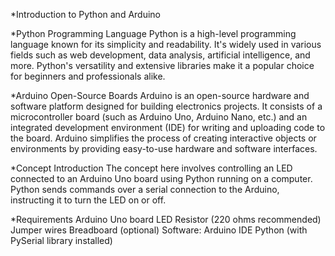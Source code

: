 
*Introduction to Python and Arduino

*Python Programming Language
Python is a high-level programming language known for its simplicity and readability. It's widely used in various fields such as web development, data analysis, artificial intelligence, and more. Python's versatility and extensive libraries make it a popular choice for beginners and professionals alike.

*Arduino Open-Source Boards
Arduino is an open-source hardware and software platform designed for building electronics projects. It consists of a microcontroller board (such as Arduino Uno, Arduino Nano, etc.) and an integrated development environment (IDE) for writing and uploading code to the board. Arduino simplifies the process of creating interactive objects or environments by providing easy-to-use hardware and software interfaces.

*Concept Introduction
The concept here involves controlling an LED connected to an Arduino Uno board using Python running on a computer. Python sends commands over a serial connection to the Arduino, instructing it to turn the LED on or off.

*Requirements
Arduino Uno board
LED
Resistor (220 ohms recommended)
Jumper wires
Breadboard (optional)
Software:
Arduino IDE
Python (with PySerial library installed)
